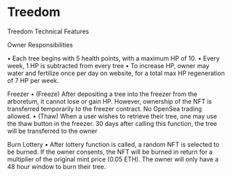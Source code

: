 # Treedom

Treedom Technical Features

Owner Responsibilities

•	Each tree begins with 5 health points, with a maximum HP of 10.
•	Every week, 1 HP is subtracted from every tree
•	To increase HP, owner may water and fertilize once per day on website, for a total max HP regeneration of 7 HP per week.

Freezer
•	(Freeze) After depositing a tree into the freezer from the arboretum, it cannot lose or gain HP. However, ownership of the NFT is transferred temporarily to the freezer contract. No OpenSea trading allowed.
•	(Thaw) When a user wishes to retrieve their tree, one may use the thaw button in the freezer. 30 days after calling this function, the tree will be transferred to the owner

Burn Lottery
•	After lottery function is called, a random NFT is selected to be burned. If the owner consents, the NFT will be burned in return for a multiplier of the original mint price (0.05 ETH). The owner will only have a 48 hour window to burn their tree.
